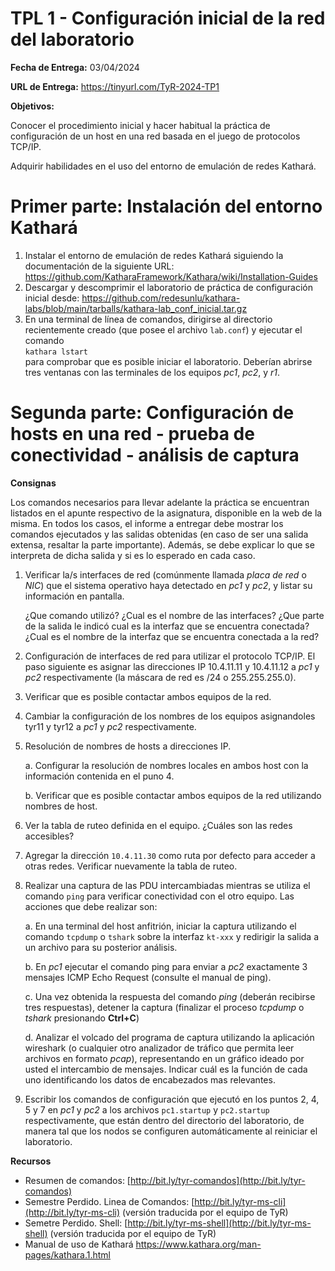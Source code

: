 TPL 1 - Configuración inicial de la red del laboratorio
=======================================================

**Fecha de Entrega:** 03/04/2024

**URL de Entrega:** <https://tinyurl.com/TyR-2024-TP1>

**Objetivos:**

Conocer el procedimiento inicial y hacer habitual la práctica de configuración de un host en una red basada en el juego de protocolos TCP/IP.

Adquirir habilidades en el uso del entorno de emulación de redes Kathará.

# Primer parte: Instalación del entorno Kathará

1. Instalar el entorno de emulación de redes Kathará siguiendo la documentación de la siguiente URL:
   <https://github.com/KatharaFramework/Kathara/wiki/Installation-Guides>
2. Descargar y descomprimir el laboratorio de práctica de configuración inicial desde:
   <https://github.com/redesunlu/kathara-labs/blob/main/tarballs/kathara-lab_conf_inicial.tar.gz>
3. En una terminal de línea de comandos, dirigirse al directorio recientemente creado (que posee el archivo `lab.conf`) y ejecutar el comando  
   `kathara lstart`  
   para comprobar que es posible iniciar el laboratorio. Deberían abrirse tres ventanas con las terminales de los equipos _pc1_, _pc2_, y _r1_.

# Segunda parte: Configuración de hosts en una red - prueba de conectividad - análisis de captura

**Consignas**

Los comandos necesarios para llevar adelante la práctica se encuentran listados en el apunte respectivo de la asignatura, disponible en la web de la misma. En todos los casos, el informe a entregar debe mostrar los comandos ejecutados y las salidas obtenidas (en caso de ser una salida extensa, resaltar la parte importante). Además, se debe explicar lo que se interpreta de dicha salida y si es lo esperado en cada caso.

1. Verificar la/s interfaces de red (comúnmente llamada _placa de red_ o _NIC_) que el sistema operativo haya detectado en _pc1_ y _pc2_, y listar su información en pantalla.

    ¿Que comando utilizó?
    ¿Cual es el nombre de las interfaces?
    ¿Que parte de la salida le indicó cual es la interfaz que se encuentra conectada?
    ¿Cual es el nombre de la interfaz que se encuentra conectada a la red?

2. Configuración de interfaces de red para utilizar el protocolo TCP/IP. El paso siguiente es asignar las direcciones IP 10.4.11.11 y 10.4.11.12 a _pc1_ y _pc2_ respectivamente (la máscara de red es /24 o 255.255.255.0).

3. Verificar que es posible contactar ambos equipos de la red.

4. Cambiar la configuración de los nombres de los equipos asignandoles tyr11 y tyr12 a _pc1_ y _pc2_ respectivamente.

5. Resolución de nombres de hosts a direcciones IP.

    a. Configurar la resolución de nombres locales en ambos host con la información contenida en el puno 4.

    b. Verificar que es posible contactar ambos equipos de la red utilizando nombres de host.

6. Ver la tabla de ruteo definida en el equipo. ¿Cuáles son las redes accesibles?

7. Agregar la dirección `10.4.11.30` como ruta por defecto para acceder a otras redes. Verificar nuevamente la tabla de ruteo.

8. Realizar una captura de las PDU intercambiadas mientras se utiliza el comando `ping` para verificar conectividad con el otro equipo. Las acciones que debe realizar son:

    a. En una terminal del host anfitrión, iniciar la captura utilizando el comando `tcpdump` o `tshark` sobre la interfaz `kt-xxx` y redirigir la salida a un archivo para su posterior análisis.

    b. En _pc1_ ejecutar el comando ping para enviar a _pc2_ exactamente 3 mensajes ICMP Echo Request (consulte el manual de ping).

    c. Una vez obtenida la respuesta del comando _ping_ (deberán recibirse tres respuestas), detener la captura (finalizar el proceso _tcpdump_ o _tshark_ presionando **Ctrl+C**)

    d. Analizar el volcado del programa de captura utilizando la aplicación wireshark (o cualquier otro analizador de tráfico que permita leer archivos en formato _pcap_), representando en un gráfico ideado por usted el intercambio de mensajes. Indicar cuál es la función de cada uno identificando los datos de encabezados mas relevantes.

9. Escribir los comandos de configuración que ejecutó en los puntos 2, 4, 5 y 7 en _pc1_ y _pc2_ a los archivos `pc1.startup` y `pc2.startup` respectivamente, que están dentro del directorio del laboratorio, de manera tal que los nodos se configuren automáticamente al reiniciar el laboratorio.

**Recursos**

* Resumen de comandos: [http://bit.ly/tyr-comandos](http://bit.ly/tyr-comandos)
* Semestre Perdido. Linea de Comandos: [http://bit.ly/tyr-ms-cli](http://bit.ly/tyr-ms-cli) (versión traducida por el equipo de TyR)
* Semetre Perdido. Shell: [http://bit.ly/tyr-ms-shell](http://bit.ly/tyr-ms-shell) (versión traducida por el equipo de TyR)
* Manual de uso de Kathará <https://www.kathara.org/man-pages/kathara.1.html>
